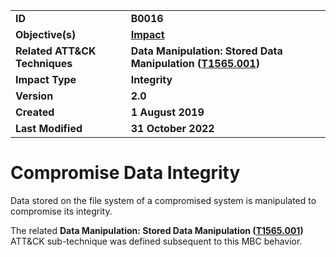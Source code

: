 <table>
<tr>
<td><b>ID</b></td>
<td><b>B0016</b></td>
</tr>
<tr>
<td><b>Objective(s)</b></td>
<td><b><a href="../impact">Impact</a></b></td>
</tr>
<tr>
<td><b>Related ATT&CK Techniques</b></td>
<td><b>Data Manipulation: Stored Data Manipulation (<a href="https://attack.mitre.org/techniques/T1565/001/">T1565.001</a>)</b></td>
</tr>
<tr>
<td><b>Impact Type</b></td>
<td><b>Integrity</b></td>
</tr>
<tr>
<td><b>Version</b></td>
<td><b>2.0</b></td>
</tr>
<tr>
<td><b>Created</b></td>
<td><b>1 August 2019</b></td>
</tr>
<tr>
<td><b>Last Modified</b></td>
<td><b>31 October 2022</b></td>
</tr>
</table>


# Compromise Data Integrity

Data stored on the file system of a compromised system is manipulated to compromise its integrity.

The related **Data Manipulation: Stored Data Manipulation ([T1565.001](https://attack.mitre.org/techniques/T1565/001/))** ATT&CK sub-technique was defined subsequent to this MBC behavior.
